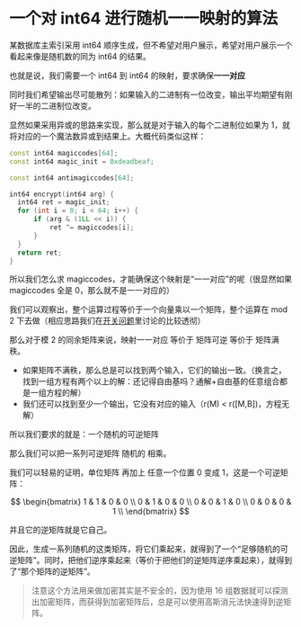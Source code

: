 # 一个对 int64 进行随机一一映射的算法

某数据库主索引采用 int64 顺序生成，但不希望对用户展示，希望对用户展示一个看起来像是随机数的同为 int64 的结果。

也就是说，我们需要一个 int64 到 int64 的映射，要求确保**一一对应**

同时我们希望输出尽可能散列：如果输入的二进制有一位改变，输出平均期望有刚好一半的二进制位改变。

显然如果采用异或的思路来实现，那么就是对于输入的每个二进制位如果为 1，就将对应的一个魔法数异或到结果上。大概代码类似这样：

```C++
const int64 magiccodes[64];
const int64 magic_init = 0xdeadbeaf;

const int64 antimagiccodes[64];

int64 encrypt(int64 arg) {
  int64 ret = magic_init;
  for (int i = 0; i < 64; i++) {
      if (arg & (1LL << i)) {
          ret ^= magiccodes[i];
      }
  }
  return ret;
}

```

所以我们怎么求 magiccodes，才能确保这个映射是“一一对应”的呢（很显然如果 magiccodes 全是 0，那么就不是一一对应的）

我们可以观察出，整个运算过程等价于一个向量乘以一个矩阵，整个运算在 mod 2 下去做（相应思路我们在[开关问题](../poj/1222_1753_3279.md)里讨论的比较透彻）

那么对于模 2 的同余矩阵来说，映射一一对应 等价于 矩阵可逆 等价于 矩阵满秩。

- 如果矩阵不满秩，那么总是可以找到两个输入，它们的输出一致。（换言之，找到一组方程有两个以上的解：还记得自由基吗？通解+自由基的任意组合都是一组方程的解）
- 我们还可以找到至少一个输出，它没有对应的输入（r(M) < r([M,B])，方程无解）

所以我们要求的就是：一个随机的可逆矩阵

那么我们可以把一系列可逆矩阵 随机的 相乘。

我们可以轻易的证明，单位矩阵 再加上 任意一个位置 0 变成 1，这是一个可逆矩阵：

$$
\begin{bmatrix}
1 & 1 & 0 & 0 \\
0 & 1 & 0 & 0 \\
0 & 0 & 1 & 0 \\
0 & 0 & 0 & 1 \\
\end{bmatrix}
$$

并且它的逆矩阵就是它自己。

因此，生成一系列随机的这类矩阵，将它们乘起来，就得到了一个“足够随机的可逆矩阵”。同时，把他们逆序乘起来（等价于把他们的逆矩阵逆序乘起来），就得到了“那个矩阵的逆矩阵”。

> 注意这个方法用来做加密其实是不安全的，因为使用 16 组数据就可以探测出加密矩阵，而获得到加密矩阵后，总是可以使用高斯消元法快速得到逆矩阵。
